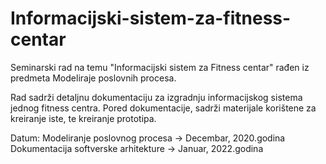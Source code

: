 # Informacijski-sistem-za-fitness-centar
Seminarski rad na temu "Informacijski sistem za Fitness centar" rađen iz predmeta Modeliraje poslovnih procesa.

Rad sadrži detaljnu dokumentaciju za izgradnju informacijskog sistema jednog fitness centra.
Pored dokumentacije, sadrži materijale korištene za kreiranje iste, te kreiranje prototipa.

Datum: Modeliranje poslovnog procesa -> Decembar, 2020.godina
       Dokumentacija softverske arhitekture -> Januar, 2022.godina
